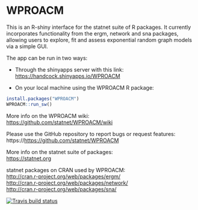WPROACM
==========

This is an R-shiny interface for the statnet suite of R packages. It currently incorporates functionality from the ergm, network and sna packages, allowing users to explore, fit and assess exponential random graph models via a simple GUI.

The app can be run in two ways:  

* Through the shinyapps server with this link:   https://handcock.shinyapps.io/WPROACM  

* On your local machine using the WPROACM R package:
```r
install.packages("WPROACM")
WPROACM::run_sw()
```

More info on the WPROACM wiki:   
https://github.com/statnet/WPROACM/wiki

Please use the GitHub repository to report bugs or request features:
https://https://github.com/statnet/WPROACM

More info on the statnet suite of packages:  
https://statnet.org 

statnet packages on CRAN used by WPROACM:  
http://cran.r-project.org/web/packages/ergm/  
http://cran.r-project.org/web/packages/network/  
http://cran.r-project.org/web/packages/sna/

<!-- badges: start -->
[![Travis build status](https://travis-ci.com/statnet/WPROACM.svg?branch=master)](https://travis-ci.com/statnet/WPROACM)
<!-- badges: end -->

